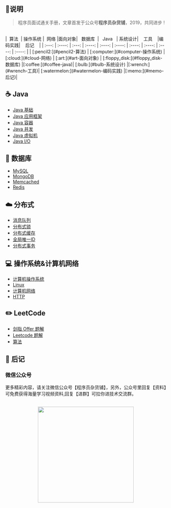## :sparkling_heart:说明 ##

> 程序员面试通关手册，文章首发于公众号**程序员杂货铺**，2019，共同进步 !
<br>
| &nbsp;算法&nbsp; | 操作系统 | &nbsp;网络&nbsp;|面向对象| &nbsp;&nbsp;数据库&nbsp;&nbsp;|&nbsp;&nbsp;&nbsp;Java&nbsp;&nbsp;&nbsp;|         系统设计| &nbsp;&nbsp;&nbsp;工具&nbsp;&nbsp;&nbsp; |编码实践| &nbsp;&nbsp;&nbsp;后记&nbsp;&nbsp;&nbsp; |
| :---: | :----: | :---: | :----: | :----: | :----: | :----: | :----: | :----: | :----: |
| [:pencil2:](#pencil2-算法) | [:computer:](#computer-操作系统) | [:cloud:](#cloud-网络) | [:art:](#art-面向对象) | [:floppy_disk:](#floppy_disk-数据库) |[:coffee:](#coffee-java)| [:bulb:](#bulb-系统设计) |[:wrench:](#wrench-工具)| [:watermelon:](#watermelon-编码实践) |[:memo:](#memo-后记)|


## :coffee: Java

- [Java 基础](1.md)
- [Java 应用框架](1.md)
- [Java 容器](1.md)
- [Java 并发](1.md)
- [Java 虚拟机](1.md)
- [Java I/O](1.md)

## :floppy_disk: 数据库 

- [MySQL](1.md)
- [MongoDB](1.md)
- [Memcached](1.md)
- [Redis](1.md)

## :cloud: 分布式

- [消息队列](1.md)
- [分布式锁](1.md)
- [分布式缓存](1.md)
- [全局唯一ID](1.md)
- [分布式事务](1.md)

## :computer: 操作系统&计算机网络

- [计算机操作系统](1.md)
- [Linux](1.md)
- [计算机网络](1.md)
- [HTTP](1.md)

## :pencil2: LeetCode

- [剑指 Offer 题解](1.md)
- [Leetcode 题解](1.md)
- [算法](1.md)

## :memo: 后记

### 微信公众号

更多精彩内容，请关注微信公众号【程序员杂货铺】，另外，公众号里回复【资料】可免费获得海量学习视频资料,回复【进群】可拉你进技术交流群。

<br>

<div align="center"><img width="300px" src="https://cs-notes-1256109796.cos.ap-guangzhou.myqcloud.com/other/公众号海报6.png"></img></div>

